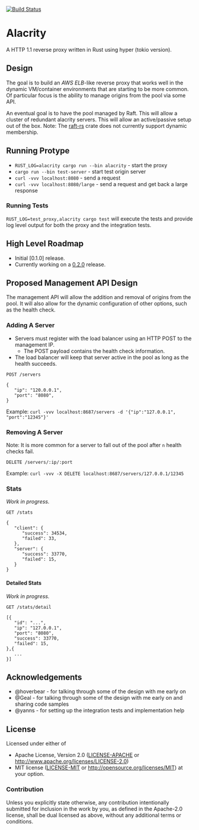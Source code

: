 [![Build Status](https://travis-ci.org/hjr3/alacrity.svg?branch=master)](https://travis-ci.org/hjr3/alacrity)

# Alacrity

A HTTP 1.1 reverse proxy written in Rust using hyper (tokio version).

## Design

The goal is to build an _AWS ELB_-like reverse proxy that works well in the dynamic VM/container environments that are starting to be more common. Of particular focus is the ability to manage origins from the pool via some API.

An eventual goal is to have the pool managed by Raft. This will allow a cluster of redundant alacrity servers. This will allow an active/passive setup out of the box. Note: The [raft-rs](https://github.com/hoverbear/raft-rs) crate does not currently support dynamic membership.

## Running Protype

   * `RUST_LOG=alacrity cargo run --bin alacrity` - start the proxy
   * `cargo run --bin test-server` - start test origin server
   * `curl -vvv localhost:8080` - send a request
   * `curl -vvv localhost:8080/large` - send a request and get back a large response

### Running Tests

`RUST_LOG=test_proxy,alacrity cargo test` will execute the tests and provide log level output for both the proxy and the integration tests.

## High Level Roadmap

   * Initial [0.1.0] release.
   * Currently working on a [0.2.0](https://github.com/hjr3/alacrity/milestone/2) release.

## Proposed Management API Design

The management API will allow the addition and removal of origins from the pool. It will also allow for the dynamic configuration of other options, such as the health check.

### Adding A Server

   * Servers must register with the load balancer using an HTTP POST to the management IP.
      * The POST payload contains the health check information.
   * The load balancer will keep that server active in the pool as long as the health succeeds.

```
POST /servers

{
   "ip": "120.0.0.1",
   "port": "8080",
}
```

Example: `curl -vvv localhost:8687/servers -d '{"ip":"127.0.0.1", "port":"12345"}'`

### Removing A Server

Note: It is more common for a server to fall out of the pool after `n` health checks fail.

```
DELETE /servers/:ip/:port
```

Example: `curl -vvv -X DELETE localhost:8687/servers/127.0.0.1/12345`

### Stats

_Work in progress._

```
GET /stats
```

```
{
   "client": {
      "success": 34534,
      "failed": 33,
   },
   "server": {
      "success": 33770,
      "failed": 15,
   }
}
```

#### Detailed Stats

_Work in progress._

```
GET /stats/detail
```

```
[{
   "id": "...",
   "ip": "127.0.0.1",
   "port": "8080",
   "success": 33770,
   "failed": 15,
},{
   ...
}]
```

## Acknowledgements

   * @hoverbear - for talking through some of the design with me early on
   * @Geal - for talking through some of the design with me early on and sharing code samples
   * @yanns - for setting up the integration tests and implementation help

## License

Licensed under either of
 * Apache License, Version 2.0 ([LICENSE-APACHE](LICENSE-APACHE) or http://www.apache.org/licenses/LICENSE-2.0)
 * MIT license ([LICENSE-MIT](LICENSE-MIT) or http://opensource.org/licenses/MIT)
at your option.

### Contribution

Unless you explicitly state otherwise, any contribution intentionally submitted
for inclusion in the work by you, as defined in the Apache-2.0 license, shall be dual licensed as above, without any
additional terms or conditions.
